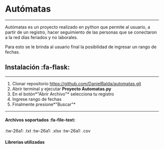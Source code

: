 
# Autómatas
------------
Autómatas es un proyecto realizado en python que permite al usuario, a partir de un registro, hacer seguimiento de las personas que se conectaron a la red días feriados y no laborales.

Para esto se le brinda al usuario final la posibilidad de ingresar un rango de fechas.

## Instalación :fa-flask:

------------

1. Clonar repositorio https://github.com/DanielBalda/automatas.git
1. Abrir terminal y ejecutar **Proyecto Automatas.py**
1. En el botón*"Abrir Archivo"* selecciona tu registro
1. Ingrese rango de fechas
1. Finalmente presione*"Buscar"*

------------
#### Archivos soportados :fa-file-text:
:tw-26a1: .txt
:tw-26a1: .xlsx
:tw-26a1: .csv

#### Librerias utilizadas
